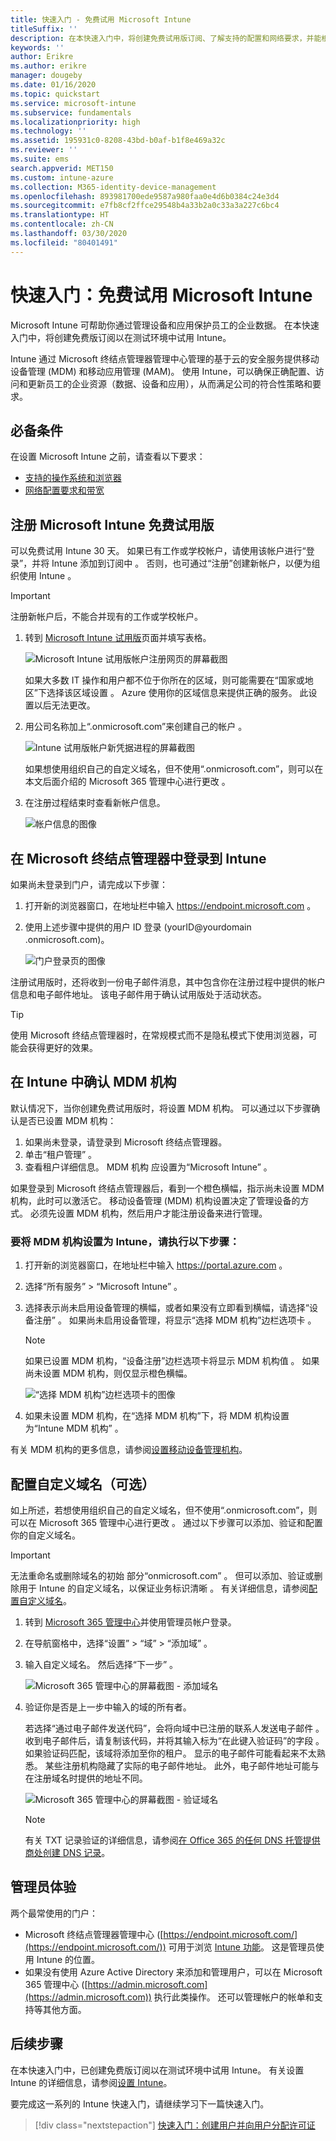 ```yaml
---
title: 快速入门 - 免费试用 Microsoft Intune
titleSuffix: ''
description: 在本快速入门中，将创建免费试用版订阅、了解支持的配置和网络要求，并能根据需要配置自己的域名。
keywords: ''
author: Erikre
ms.author: erikre
manager: dougeby
ms.date: 01/16/2020
ms.topic: quickstart
ms.service: microsoft-intune
ms.subservice: fundamentals
ms.localizationpriority: high
ms.technology: ''
ms.assetid: 195931c0-8208-43bd-b0af-b1f8e469a32c
ms.reviewer: ''
ms.suite: ems
search.appverid: MET150
ms.custom: intune-azure
ms.collection: M365-identity-device-management
ms.openlocfilehash: 893981700ede9587a980faa0e4d6b0384c24e3d4
ms.sourcegitcommit: e7fb8cf2ffce29548b4a33b2a0c33a3a227c6bc4
ms.translationtype: HT
ms.contentlocale: zh-CN
ms.lasthandoff: 03/30/2020
ms.locfileid: "80401491"
---
```

# <a name="quickstart-try-microsoft-intune-for-free"></a>快速入门：免费试用 Microsoft Intune

Microsoft Intune 可帮助你通过管理设备和应用保护员工的企业数据。 在本快速入门中，将创建免费版订阅以在测试环境中试用 Intune。

Intune 通过 Microsoft 终结点管理器管理中心管理的基于云的安全服务提供移动设备管理 (MDM) 和移动应用管理 (MAM)。 使用 Intune，可以确保正确配置、访问和更新员工的企业资源（数据、设备和应用），从而满足公司的符合性策略和要求。

## <a name="prerequisites"></a>必备条件
在设置 Microsoft Intune 之前，请查看以下要求：

- [支持的操作系统和浏览器](supported-devices-browsers.md)
- [网络配置要求和带宽](network-bandwidth-use.md)

## <a name="sign-up-for-a-microsoft-intune-free-trial"></a>注册 Microsoft Intune 免费试用版

可以免费试用 Intune 30 天。 如果已有工作或学校帐户，请使用该帐户进行“登录”，并将 Intune 添加到订阅中  。 否则，也可通过“注册”创建新帐户，以便为组织使用 Intune  。

> [!IMPORTANT]
> 注册新帐户后，不能合并现有的工作或学校帐户。

1. 转到 [Microsoft Intune 试用版](https://go.microsoft.com/fwlink/?linkid=2019088)页面并填写表格。

    ![Microsoft Intune 试用版帐户注册网页的屏幕截图](./media/free-trial-sign-up/account-sign-up-site-full-browser.png)

    如果大多数 IT 操作和用户都不位于你所在的区域，则可能需要在“国家或地区”下选择该区域设置  。 Azure 使用你的区域信息来提供正确的服务。 此设置以后无法更改。

2. 用公司名称加上“.onmicrosoft.com”来创建自己的帐户  。 

    ![Intune 试用版帐户新凭据进程的屏幕截图](./media/free-trial-sign-up/account-sign-up-site-user-id.png)

    如果想使用组织自己的自定义域名，但不使用“.onmicrosoft.com”，则可以在本文后面介绍的 Microsoft 365 管理中心进行更改  。

3. 在注册过程结束时查看新帐户信息。

    ![帐户信息的图像](./media/free-trial-sign-up/intune-end-of-sign-up-process.png) 

## <a name="sign-in-to-intune-in-the-microsoft-endpoint-manager"></a>在 Microsoft 终结点管理器中登录到 Intune

如果尚未登录到门户，请完成以下步骤：

1. 打开新的浏览器窗口，在地址栏中输入 https://endpoint.microsoft.com  。 
2. 使用上述步骤中提供的用户 ID 登录 (yourID@yourdomain  .onmicrosoft.com)。

    ![门户登录页的图像](./media/free-trial-sign-up/azure-portal-signin.png)

注册试用版时，还将收到一份电子邮件消息，其中包含你在注册过程中提供的帐户信息和电子邮件地址。 该电子邮件用于确认试用版处于活动状态。

> [!TIP]
> 使用 Microsoft 终结点管理器时，在常规模式而不是隐私模式下使用浏览器，可能会获得更好的效果。

## <a name="confirm-the-mdm-authority-in-intune"></a>在 Intune 中确认 MDM 机构

默认情况下，当你创建免费试用版时，将设置 MDM 机构。 可以通过以下步骤确认是否已设置 MDM 机构：

1. 如果尚未登录，请登录到 Microsoft 终结点管理器。
2. 单击“租户管理”  。
3. 查看租户详细信息。 MDM 机构  应设置为“Microsoft Intune”  。

如果登录到 Microsoft 终结点管理器后，看到一个橙色横幅，指示尚未设置 MDM 机构，此时可以激活它。 移动设备管理 (MDM) 机构设置决定了管理设备的方式。 必须先设置 MDM 机构，然后用户才能注册设备来进行管理。

### <a name="to-set-the-mdm-authority-to-intune-follow-these-steps"></a>要将 MDM 机构设置为 Intune，请执行以下步骤：

1. 打开新的浏览器窗口，在地址栏中输入 https://portal.azure.com  。 
2. 选择“所有服务” > “Microsoft Intune”   。
3. 选择表示尚未启用设备管理的横幅，或者如果没有立即看到横幅，请选择“设备注册”  。 如果尚未启用设备管理，将显示“选择 MDM 机构”边栏选项卡  。

    > [!NOTE]
    > 如果已设置 MDM 机构，“设备注册”边栏选项卡将显示 MDM 机构值  。 如果尚未设置 MDM 机构，则仅显示橙色横幅。 

    ![“选择 MDM 机构”边栏选项卡的图像](./media/free-trial-sign-up/choose-mdm-authority.png) 

4. 如果未设置 MDM 机构，在“选择 MDM 机构”下，将 MDM 机构设置为“Intune MDM 机构”   。

有关 MDM 机构的更多信息，请参阅[设置移动设备管理机构](mdm-authority-set.md)。

## <a name="configure-your-custom-domain-name-optional"></a>配置自定义域名（可选）

如上所述，若想使用组织自己的自定义域名，但不使用“.onmicrosoft.com”，则可以在 Microsoft 365 管理中心进行更改  。 通过以下步骤可以添加、验证和配置你的自定义域名。  

> [!IMPORTANT]
> 无法重命名或删除域名的初始  部分“onmicrosoft.com”  。 但可以添加、验证或删除用于 Intune 的自定义域名，以保证业务标识清晰  。 有关详细信息，请参阅[配置自定义域名](custom-domain-name-configure.md)。

1. 转到 [Microsoft 365 管理中心](https://admin.microsoft.com)并使用管理员帐户登录。

2. 在导航窗格中，选择“设置” > “域” > “添加域”    。

3. 输入自定义域名。 然后选择“下一步”  。

   ![Microsoft 365 管理中心的屏幕截图 - 添加域名](./media/free-trial-sign-up/domain-custom-add.png)

4. 验证你是否是上一步中输入的域的所有者。 
    
    若选择“通过电子邮件发送代码”，会将向域中已注册的联系人发送电子邮件  。 收到电子邮件后，请复制该代码，并将其输入标为“在此键入验证码”的字段  。 如果验证码匹配，该域将添加至你的租户。 显示的电子邮件可能看起来不太熟悉。 某些注册机构隐藏了实际的电子邮件地址。 此外，电子邮件地址可能与在注册域名时提供的地址不同。

   ![Microsoft 365 管理中心的屏幕截图 - 验证域名](./media/free-trial-sign-up/domain-custom-verify.png)

   > [!NOTE]
   > 有关 TXT 记录验证的详细信息，请参阅[在 Office 365 的任何 DNS 托管提供商处创建 DNS 记录](https://support.office.com/article/Create-DNS-records-at-any-DNS-hosting-provider-for-Office-365-7B7B075D-79F9-4E37-8A9E-FB60C1D95166)。

## <a name="admin-experiences"></a>管理员体验

两个最常使用的门户：
- Microsoft 终结点管理器管理中心 ([https://endpoint.microsoft.com/](https://endpoint.microsoft.com/)) 可用于浏览 [Intune 功能](what-is-intune.md)。 这是管理员使用 Intune 的位置。
- 如果没有使用 Azure Active Directory 来添加和管理用户，可以在 Microsoft 365 管理中心 ([https://admin.microsoft.com](https://admin.microsoft.com)) 执行此类操作。 还可以管理帐户的帐单和支持等其他方面。

## <a name="next-steps"></a>后续步骤

在本快速入门中，已创建免费版订阅以在测试环境中试用 Intune。 有关设置 Intune 的详细信息，请参阅[设置 Intune](setup-steps.md)。

要完成这一系列的 Intune 快速入门，请继续学习下一篇快速入门。

> [!div class="nextstepaction"]
> [快速入门：创建用户并向用户分配许可证](quickstart-create-user.md)

